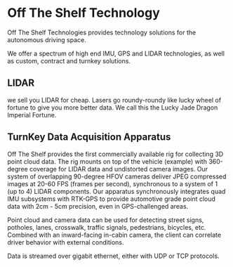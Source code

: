 # Off The Shelf Technology

Off The Shelf Technologies provides technology solutions for the autonomous driving space.

We offer a spectrum of high end IMU, GPS and LIDAR technologies, as well as custom, contract and turnkey solutions.

## LIDAR

we sell you LIDAR for cheap.
Lasers go roundy-roundy like lucky wheel of fortune to give you more better data.
We call this the Lucky Jade Dragon Imperial Fortune.

## TurnKey Data Acquisition Apparatus

Off The Shelf provides the first commercially available rig for collecting 3D point cloud data.
The rig mounts on top of the vehicle (example) with 360-degree coverage for LIDAR data and undistorted camera images.
Our system of overlapping 90-degree HFOV cameras deliver JPEG compressed images at 20-60 FPS (frames per second),
synchronous to a system of 1 (up to 4) LIDAR components.
Our apparatus synchronously integrates quad IMU subsystems with RTK-GPS to provide
automotive grade point cloud data with 2cm - 5cm precision, even in GPS-challenged areas.

Point cloud and camera data can be used for detecting street signs, potholes, lanes, crosswalk, traffic signals, 
pedestrians, bicycles, etc.
Combined with an inward-facing in-cabin camera, the client can correlate driver behavior with external conditions.

Data is streamed over gigabit ethernet, either with UDP or TCP protocols.

